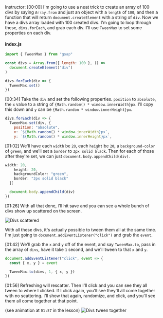 Instructor: [00:00] I'm going to use a neat trick to create an array of 100 divs by saying `Array.from` and just an object with a `length` of `100`, and then a function that will return `document.createElement` with a string of `div`. Now we have a divs array loaded with 100 created divs. I'm going to loop through these, `divs.forEach`, and grab each div. I'll use `TweenMax` to set some properties on each div.

#### index.js

```js
import { TweenMax } from "gsap"

const divs = Array.from({ length: 100 }, () =>
  document.createElement("div")
)

divs.forEach(div => {
  TweenMax.set()
})
```

[00:34] Take the `div` and set the following properties. `position` to `absolute`, the `x` value to a string of `{Math.random() * window.innerWidth}px`. I'll copy this down and `y` can be `{Math.random * window.innerHeight}px`.

```js
divs.forEach(div => {
  TweenMax.set(div, {
    position: "absolute",
    x: `${Math.random() * window.innerWidth}px`,
    y: `${Math.random() * window.innerHeight}px`,
```

[01:02] We'll have each `width` be `20`, each `height` be `20`, a `background-color` of `green`, and we'll set a `border` to `3px solid black`. Then for each of those after they're set, we can just `document.body.appendChild(div)`.

```js
width: 20,
    height: 20,
    backgroundColor: "green",
    border: "3px solid black"
  })

  document.body.appendChild(div)
})
```

[01:26] With all that done, I'll hit save and you can see a whole bunch of divs show up scattered on the screen.

![Divs scattered](https://res.cloudinary.com/dg3gyk0gu/image/upload/v1554223828/transcript-images/control-an-array-of-elements-with-the-same-animation-in-greensock-scattered-divs.jpg)

With all these divs, it's actually possible to tween them all at the same time. I'm just going to `document.addEventListener("click")` and grab the `event`.

[01:42] We'll grab the `x` and `y` off of the event, and say `TweenMax.to`, pass in the array of `divs`, have it take `1` second, and we'll tween to that `x` and `y`.

```js
document.addEventListener("click", event => {
  const { x, y } = event

  TweenMax.to(divs, 1, { x, y })
})
```

[01:56] Refreshing will rescatter. Then I'll click and you can see they all tween to where I clicked. If I click again, you'll see they'll all come together with no scattering. I'll show that again, randomize, and click, and you'll see them all come together at that point.

(see animation at `01:57` in the lesson)
![Divs tween together](https://res.cloudinary.com/dg3gyk0gu/image/upload/v1554223828/transcript-images/control-an-array-of-elements-with-the-same-animation-in-greensock-divs-tween-together.jpg)